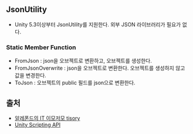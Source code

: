 JsonUtility
----
- Unity 5.3이상부터 JsonUtility를 지원한다. 외부 JSON 라이브러리가 필요가 없다.
### Static Member Function
- FromJson : json을 오브젝트로 변환하고, 오브젝트를 생성한다.
- FromJsonOverwrite : json을 오브젝트로 변환한다. 오브젝트를 생성하지 않고 값을 변경한다.
- ToJson : 오브젝트의 public 필드를 json으로 변환한다.

출처
----
- [알레폰드의 IT 이모저모 tisory](https://202psj.tistory.com/1261)
- [Unity Scripting API](https://docs.unity3d.com/kr/2019.4/ScriptReference/JsonUtility.html)
